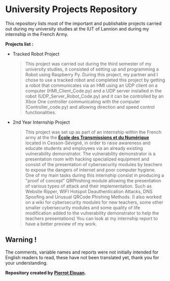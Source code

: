 # University Projects Repository
This repository lists most of the important and publishable projects carried out during my university studies at the IUT of Lannion and during my internship in the French Army.

__Projects list :__

- Tracked Robot Project
  > This project was carried out during the third semester of my university studies, it consisted of setting up and programming a Robot using Raspberry Py. During this project, my partner and I chose to use a tracked robot and completed this project by getting a robot that communicates via an HMI using an UDP client on a computer (HMI_Client_Code.py) and a UDP server installed in the robot (UDP_Server_Robot_Code.py) and it can be controlled by an Xbox One controller communicating with the computer (Controller_code.py) and allowing direction and speed control functionalities.
  
- 2nd Year Internship Project
  > This project was set up as part of an internship within the French army at the the __[École des Transmissions et du Numérique](https://fr.wikipedia.org/wiki/%C3%89cole_des_transmissions)__ located in Cesson-Sévigné, in order to raise awareness and educate students and employees via an already existing vulnerability demonstrator. The vulnerability demonstrator is a presentation room with hacking specialized equipment and consist of the presentation of cybersecurity modules by teachers to expose the dangers of internet and poor computer hygiene. One of my main tasks during this internship consist in producing a "proof of concept" QRPhishing module allowing the presentation of various types of attack and their implementation. Such as Website Ripper, WIFI Hotspot Deauthentication Attacks, DNS Spoofing and Unusual QRCode Phishing Methods. (I also worked on a wiki for cybersecurity modules for new teachers, some other smaller cybersecurity modules and some quality of life modification added to the vulnerability demonstrator to help the teachers presentations) You can look at my internship report to have a better preview of my work.

## Warning !

The comments, variable names and reports were not initially intended for English readers to read, these have not been translated yet, thank you for your understanding.



__Repository created by [Pierrot Elouan](https://www.linkedin.com/in/elouan-pierrot-b036a7262/).__
